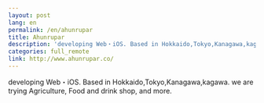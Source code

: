 ```yaml
---
layout: post
lang: en
permalink: /en/ahunrupar
title: Ahunrupar
description: 'developing Web・iOS. Based in Hokkaido,Tokyo,Kanagawa,kagawa. we are trying Agriculture, Food and drink shop, and more.'
categories: full_remote
link: http://www.ahunrupar.co/
---
```


<p>developing Web・iOS. Based in Hokkaido,Tokyo,Kanagawa,kagawa. we are trying Agriculture, Food and drink shop, and more.</p>
